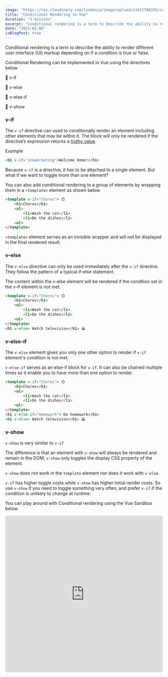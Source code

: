 ```yaml
---
image: 'https://res.cloudinary.com/lindaojo/image/upload/v1612788205/conditional_rendering_dnlo0m.jpg'
title: "Conditional Rendering in Vue"
duration: "3 minutes"
excerpt: "Conditional rendering is a term to describe the ability to render different user interface (UI) markup depending on if a condition is true or false."
date: "2021-02-08"
isBlogPost: true
---
```


Conditional rendering is a term to describe the ability to render different user interface (UI) markup depending on if a condition is true or false.

Conditional Rendering can be implemented in Vue using the directives below

<p class="list-item"> 💚 v-if</p>
<p class="list-item"> 💚 v-else</p>
<p class="list-item"> 💚 v-else-if</p>
<p class="list-item"> 💚 v-show</p>


<h3>v-if</h3>

The ```v-if``` directive can used to conditionally render an element including other elements that may be within it. The block will only be rendered if the directive’s expression returns a <a class="link" href="https://developer.mozilla.org/en-US/docs/Glossary/Truthy" target="_blank">truthy value</a>.

Example

```html
<h1 v-if="showGreeting">Welcome Home!</h1>
```
Because ```v-if``` is a directive, it has to be attached to a single element. But what if we want to toggle more than one element?

You can also add conditional rendering to a group of elements by wrapping them in a ```<template>``` element as shown below

```html
<template v-if="Chores"> 🙃
    <h1>Chores</h1>
    <ul>
        <li>Wash the cat</li>
        <l1>Do the dishes</li>
    <ul>
</template>
```
```<template>``` element serves as an invisible wrapper and will not be displayed in the final rendered result.

<h3>v-else</h3>

The ```v-else``` directive can only be used immediately after the ```v-if``` directive. They follow the pattern of a typical if-else statement.

The content within the v-else element will be rendered if the condition set in the v-if element is not met.

```html
<template v-if="Chores"> 🙃
    <h1>Chores</h1>
    <ul>
        <li>Wash the cat</li>
        <l1>Do the dishes</li>
    <ul>
</template>
<h1 v-else> Watch television</h1> 😀
```
<h3>v-else-if</h3>

The ```v-else``` element gives you only one other option to render if ```v-if``` element's condition is not met.

```v-else-if``` serves as an else-if block for ```v-if```. It can also be chained multiple times so it enable you to have more than one option to render.

```html
<template v-if="Chores"> 🙃
    <h1>Chores</h1>
    <ul>
        <li>Wash the cat</li>
        <l1>Do the dishes</li>
    <ul>
</template>
<h1 v-else-if="Homework"> Do homework</h1>
<h1 v-else> Watch television</h1> 😀
```

<h3>v-show</h3>

```v-show``` is very similar to ```v-if```

The difference is that an element with ```v-show``` will always be rendered and remain in the DOM; ```v-show``` only toggles the display CSS property of the element.

```v-show``` does not work in the ```template``` element nor does it work with ```v-else```.

```v-if``` has higher toggle costs while ```v-show``` has higher initial render costs. So use ```v-show``` if you need to toggle something very often, and prefer ```v-if``` if the condition is unlikely to change at runtime.

You can play around with Conditional rendering using the Vue Sandbox below.

<iframe src="https://codesandbox.io/embed/conditional-rendering-zmbq0?fontsize=14&module=%2Fsrc%2FApp.vue&theme=dark"
     style="width:100%; height:500px; border:0; border-radius: 4px; overflow:hidden;"
     title="conditional rendering"
     allow="accelerometer; ambient-light-sensor; camera; encrypted-media; geolocation; gyroscope; hid; microphone; midi; payment; usb; vr; xr-spatial-tracking"
     sandbox="allow-forms allow-modals allow-popups allow-presentation allow-same-origin allow-scripts"
   ></iframe>



